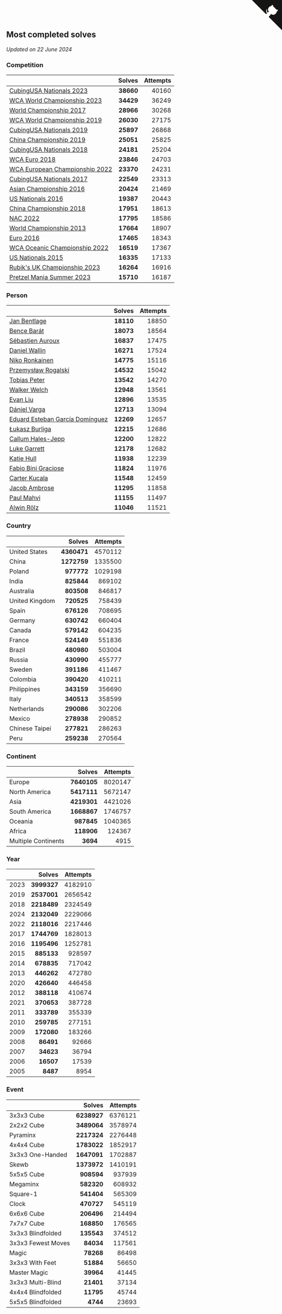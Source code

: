 ## Most completed solves

*Updated on 22 June 2024*


### Competition

|  | Solves | Attempts |
| :--- | ---: | ---: |
| [CubingUSA Nationals 2023](https://www.worldcubeassociation.org/competitions/CubingUSANationals2023) | **38660** | 40160 |
| [WCA World Championship 2023](https://www.worldcubeassociation.org/competitions/WC2023) | **34429** | 36249 |
| [World Championship 2017](https://www.worldcubeassociation.org/competitions/WC2017) | **28966** | 30268 |
| [WCA World Championship 2019](https://www.worldcubeassociation.org/competitions/WC2019) | **26030** | 27175 |
| [CubingUSA Nationals 2019](https://www.worldcubeassociation.org/competitions/CubingUSANationals2019) | **25897** | 26868 |
| [China Championship 2019](https://www.worldcubeassociation.org/competitions/ChinaChampionship2019) | **25051** | 25825 |
| [CubingUSA Nationals 2018](https://www.worldcubeassociation.org/competitions/CubingUSANationals2018) | **24181** | 25204 |
| [WCA Euro 2018](https://www.worldcubeassociation.org/competitions/Euro2018) | **23846** | 24703 |
| [WCA European Championship 2022](https://www.worldcubeassociation.org/competitions/Euro2022) | **23370** | 24231 |
| [CubingUSA Nationals 2017](https://www.worldcubeassociation.org/competitions/CubingUSANationals2017) | **22549** | 23313 |
| [Asian Championship 2016](https://www.worldcubeassociation.org/competitions/AsianChampionship2016) | **20424** | 21469 |
| [US Nationals 2016](https://www.worldcubeassociation.org/competitions/USNationals2016) | **19387** | 20443 |
| [China Championship 2018](https://www.worldcubeassociation.org/competitions/ChinaChampionship2018) | **17951** | 18613 |
| [NAC 2022](https://www.worldcubeassociation.org/competitions/NAC2022) | **17795** | 18586 |
| [World Championship 2013](https://www.worldcubeassociation.org/competitions/WC2013) | **17664** | 18907 |
| [Euro 2016](https://www.worldcubeassociation.org/competitions/Euro2016) | **17465** | 18343 |
| [WCA Oceanic Championship 2022](https://www.worldcubeassociation.org/competitions/OC2022) | **16519** | 17367 |
| [US Nationals 2015](https://www.worldcubeassociation.org/competitions/USNationals2015) | **16335** | 17133 |
| [Rubik's UK Championship 2023](https://www.worldcubeassociation.org/competitions/RubiksUKChampionship2023) | **16264** | 16916 |
| [Pretzel Mania Summer 2023](https://www.worldcubeassociation.org/competitions/PretzelManiaSummer2023) | **15710** | 16187 |

### Person

|  | Solves | Attempts |
| :--- | ---: | ---: |
| [Jan Bentlage](https://www.worldcubeassociation.org/persons/2010BENT01) | **18110** | 18850 |
| [Bence Barát](https://www.worldcubeassociation.org/persons/2008BARA01) | **18073** | 18564 |
| [Sébastien Auroux](https://www.worldcubeassociation.org/persons/2008AURO01) | **16837** | 17475 |
| [Daniel Wallin](https://www.worldcubeassociation.org/persons/2013WALL03) | **16271** | 17524 |
| [Niko Ronkainen](https://www.worldcubeassociation.org/persons/2010RONK01) | **14775** | 15116 |
| [Przemysław Rogalski](https://www.worldcubeassociation.org/persons/2013ROGA02) | **14532** | 15042 |
| [Tobias Peter](https://www.worldcubeassociation.org/persons/2014PETE03) | **13542** | 14270 |
| [Walker Welch](https://www.worldcubeassociation.org/persons/2011WELC01) | **12948** | 13561 |
| [Evan Liu](https://www.worldcubeassociation.org/persons/2009LIUE01) | **12896** | 13535 |
| [Dániel Varga](https://www.worldcubeassociation.org/persons/2008VARG01) | **12713** | 13094 |
| [Eduard Esteban García Domínguez](https://www.worldcubeassociation.org/persons/2011EDUA01) | **12269** | 12657 |
| [Łukasz Burliga](https://www.worldcubeassociation.org/persons/2013BURL01) | **12215** | 12686 |
| [Callum Hales-Jepp](https://www.worldcubeassociation.org/persons/2012HALE01) | **12200** | 12822 |
| [Luke Garrett](https://www.worldcubeassociation.org/persons/2017GARR05) | **12178** | 12682 |
| [Katie Hull](https://www.worldcubeassociation.org/persons/2010HULL01) | **11938** | 12239 |
| [Fabio Bini Graciose](https://www.worldcubeassociation.org/persons/2010GRAC02) | **11824** | 11976 |
| [Carter Kucala](https://www.worldcubeassociation.org/persons/2015KUCA01) | **11548** | 12459 |
| [Jacob Ambrose](https://www.worldcubeassociation.org/persons/2010AMBR01) | **11295** | 11858 |
| [Paul Mahvi](https://www.worldcubeassociation.org/persons/2012MAHV01) | **11155** | 11497 |
| [Alwin Rölz](https://www.worldcubeassociation.org/persons/2016ROLZ01) | **11046** | 11521 |

### Country

|  | Solves | Attempts |
| :--- | ---: | ---: |
| United States | **4360471** | 4570112 |
| China | **1272759** | 1335500 |
| Poland | **977772** | 1029198 |
| India | **825844** | 869102 |
| Australia | **803508** | 846817 |
| United Kingdom | **720525** | 758439 |
| Spain | **676126** | 708695 |
| Germany | **630742** | 660404 |
| Canada | **579142** | 604235 |
| France | **524149** | 551836 |
| Brazil | **480980** | 503004 |
| Russia | **430990** | 455777 |
| Sweden | **391186** | 411467 |
| Colombia | **390420** | 410211 |
| Philippines | **343159** | 356690 |
| Italy | **340513** | 358599 |
| Netherlands | **290086** | 302206 |
| Mexico | **278938** | 290852 |
| Chinese Taipei | **277821** | 286263 |
| Peru | **259238** | 270564 |

### Continent

|  | Solves | Attempts |
| :--- | ---: | ---: |
| Europe | **7640105** | 8020147 |
| North America | **5417111** | 5672147 |
| Asia | **4219301** | 4421026 |
| South America | **1668867** | 1746757 |
| Oceania | **987845** | 1040365 |
| Africa | **118906** | 124367 |
| Multiple Continents | **3694** | 4915 |

### Year

|  | Solves | Attempts |
| :--- | ---: | ---: |
| 2023 | **3999327** | 4182910 |
| 2019 | **2537001** | 2656542 |
| 2018 | **2218489** | 2324549 |
| 2024 | **2132049** | 2229066 |
| 2022 | **2118016** | 2217446 |
| 2017 | **1744769** | 1828013 |
| 2016 | **1195496** | 1252781 |
| 2015 | **885133** | 928597 |
| 2014 | **678835** | 717042 |
| 2013 | **446262** | 472780 |
| 2020 | **426640** | 446458 |
| 2012 | **388118** | 410674 |
| 2021 | **370653** | 387728 |
| 2011 | **333789** | 355339 |
| 2010 | **259785** | 277151 |
| 2009 | **172080** | 183266 |
| 2008 | **86491** | 92666 |
| 2007 | **34623** | 36794 |
| 2006 | **16507** | 17539 |
| 2005 | **8487** | 8954 |

### Event

|  | Solves | Attempts |
| :--- | ---: | ---: |
| 3x3x3 Cube | **6238927** | 6376121 |
| 2x2x2 Cube | **3489064** | 3578974 |
| Pyraminx | **2217324** | 2276448 |
| 4x4x4 Cube | **1783022** | 1852917 |
| 3x3x3 One-Handed | **1647091** | 1702887 |
| Skewb | **1373972** | 1410191 |
| 5x5x5 Cube | **908594** | 937939 |
| Megaminx | **582320** | 608932 |
| Square-1 | **541404** | 565309 |
| Clock | **470727** | 545119 |
| 6x6x6 Cube | **206496** | 214494 |
| 7x7x7 Cube | **168850** | 176565 |
| 3x3x3 Blindfolded | **135543** | 374512 |
| 3x3x3 Fewest Moves | **84034** | 117561 |
| Magic | **78268** | 86498 |
| 3x3x3 With Feet | **51884** | 56650 |
| Master Magic | **39964** | 41445 |
| 3x3x3 Multi-Blind | **21401** | 37134 |
| 4x4x4 Blindfolded | **11795** | 45744 |
| 5x5x5 Blindfolded | **4744** | 23693 |


<a href="https://github.com/jonatanklosko/wca_statistics" class="github-corner" aria-label="View source on Github"><svg width="80" height="80" viewBox="0 0 250 250" style="fill:#151513; color:#fff; position: absolute; top: 0; border: 0; right: 0;" aria-hidden="true"><path d="M0,0 L115,115 L130,115 L142,142 L250,250 L250,0 Z"></path><path d="M128.3,109.0 C113.8,99.7 119.0,89.6 119.0,89.6 C122.0,82.7 120.5,78.6 120.5,78.6 C119.2,72.0 123.4,76.3 123.4,76.3 C127.3,80.9 125.5,87.3 125.5,87.3 C122.9,97.6 130.6,101.9 134.4,103.2" fill="currentColor" style="transform-origin: 130px 106px;" class="octo-arm"></path><path d="M115.0,115.0 C114.9,115.1 118.7,116.5 119.8,115.4 L133.7,101.6 C136.9,99.2 139.9,98.4 142.2,98.6 C133.8,88.0 127.5,74.4 143.8,58.0 C148.5,53.4 154.0,51.2 159.7,51.0 C160.3,49.4 163.2,43.6 171.4,40.1 C171.4,40.1 176.1,42.5 178.8,56.2 C183.1,58.6 187.2,61.8 190.9,65.4 C194.5,69.0 197.7,73.2 200.1,77.6 C213.8,80.2 216.3,84.9 216.3,84.9 C212.7,93.1 206.9,96.0 205.4,96.6 C205.1,102.4 203.0,107.8 198.3,112.5 C181.9,128.9 168.3,122.5 157.7,114.1 C157.9,116.9 156.7,120.9 152.7,124.9 L141.0,136.5 C139.8,137.7 141.6,141.9 141.8,141.8 Z" fill="currentColor" class="octo-body"></path></svg></a><style>.github-corner:hover .octo-arm{animation:octocat-wave 560ms ease-in-out}@keyframes octocat-wave{0%,100%{transform:rotate(0)}20%,60%{transform:rotate(-25deg)}40%,80%{transform:rotate(10deg)}}@media (max-width:500px){.github-corner:hover .octo-arm{animation:none}.github-corner .octo-arm{animation:octocat-wave 560ms ease-in-out}}</style>
